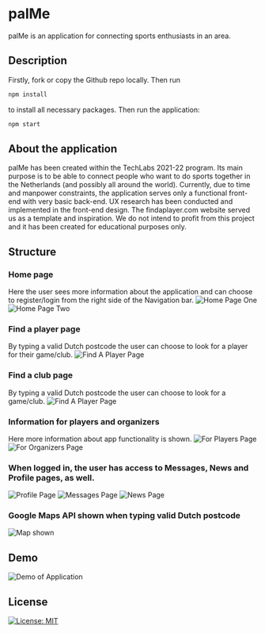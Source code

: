# palMe
palMe is an application for connecting sports enthusiasts in an area.

## Description
Firstly, fork or copy the Github repo locally. Then run
```bash
npm install
```
to install all necessary packages.
Then run the application:
```bash
npm start
```

## About the application
palMe has been created within the TechLabs 2021-22 program. Its main purpose is to be able to connect people who want to do sports together in the Netherlands (and possibly all around the world). 
Currently, due to time and manpower constraints, the application serves only a functional front-end with very basic back-end. UX research has been conducted and implemented in the front-end design.
The findaplayer.com website served us as a template and inspiration.
We do not intend to profit from this project and it has been created for educational purposes only.

## Structure

### Home page
Here the user sees more information about the application and can choose to register/login from the right side of the Navigation bar.
![Home Page One](./pal-me/img/Home_page_22feb.JPG)
![Home Page Two](./pal-me/img/Home_page_1_22feb.JPG)

### Find a player page
By typing a valid Dutch postcode the user can choose to look for a player for their game/club.
![Find A Player Page](./pal-me/img/Find_a_player_22Feb.JPG)

### Find a club page
By typing a valid Dutch postcode the user can choose to look for a game/club.
![Find A Player Page](./pal-me/img/Find_a_club_22Feb.JPG)

### Information for players and organizers
Here more information about app functionality is shown.
![For Players Page](./pal-me/img/For_players_22feb.JPG)
![For Organizers Page](./pal-me/img/For_organizers_22feb.JPG)

### When logged in, the user has access to Messages, News and Profile pages, as well.
![Profile Page](./pal-me/img/Profile.JPG)
![Messages Page](./pal-me/img/Messages_22fbe.JPG)
![News Page](./pal-me/img/News.JPG)

### Google Maps API shown when typing valid Dutch postcode
![Map shown](./pal-me/img/Map_page_22feb.JPG)

## Demo
![Demo of Application](./pal-me/img/palMe-Demo.gif)




## License
[![License: MIT](https://img.shields.io/badge/License-MIT-yellow.svg)](https://opensource.org/licenses/MIT)
